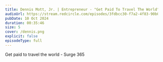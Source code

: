 ```yaml
---
title: Dennis Mott, Jr. | Entrepreneur - "Get Paid To Travel The World"
audioUrl: https://stream.redcircle.com/episodes/3fdbcc30-f7a2-4f83-90b0-41ea1e187428/stream.mp3
pubDate: 10 Oct 2024
duration: 00:35:46
size: 5
cover: /dennis.png
explicit: false
episodeType: full
---
```

Get paid to travel the world - Surge 365